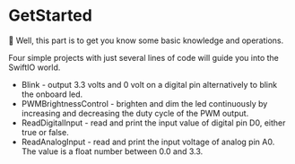 # GetStarted

👏 Well, this part is to get you know some basic knowledge and operations. 

Four simple projects with just several lines of code will guide you into the SwiftIO world. 

* Blink - output 3.3 volts and 0 volt on a digital pin alternatively to blink the onboard led.
* PWMBrightnessControl - brighten and dim the led continuously by increasing and decreasing the duty cycle of the PWM output.
* ReadDigitalInput - read and print the input value of digital pin D0, either true or false.
* ReadAnalogInput - read and print the input voltage of analog pin A0. The value is a float number between 0.0 and 3.3.




